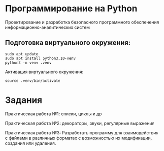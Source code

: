 # Программирование на Python
Проектирование и разработка безопасного программного обеспечения информационно-аналитических систем

## Подготовка виртуального окружения: 

```
sudo apt update
sudo apt install python3.10-venv
python3 -m venv .venv
```

Активация виртуального окружения: 
```
source .venv/bin/activate
```

# Задания

Практическая работа №1: списки, циклы и др

Практическая работа №2: декораторы, звуки, регулярные выражения

Практическая работа №3: 
Разработать программу для взаимодействия с файлами в различных 
форматах с возможностью их модификации, создания или удаления. 
